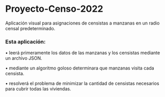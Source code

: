 # Proyecto-Censo-2022

Aplicación visual para asignaciones de censistas a manzanas en un radio censal predeterminado.

### Esta aplicación:

•	leerá primeramente los datos de las manzanas y los censistas mediante un archivo JSON.

•	mediante un algoritmo goloso determinara que manzanas visita cada censista.

•	resolverá el problema de minimizar la cantidad de censistas necesarios para cubrir todas las viviendas.

